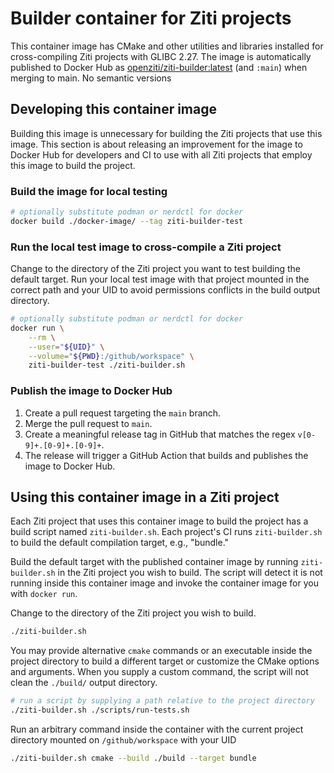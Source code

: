 # Builder container for Ziti projects

This container image has CMake and other utilities and libraries installed for
cross-compiling Ziti projects with GLIBC 2.27. The image is
automatically published to Docker Hub as
[openziti/ziti-builder:latest](https://hub.docker.com/r/openziti/ziti-builder) (and `:main`) when
merging to main. No semantic versions 

## Developing this container image

Building this image is unnecessary for building the Ziti projects that use this
image. This section is about releasing an improvement for the image to Docker
Hub for developers and CI to use with all Ziti projects that employ this image
to build the project.

### Build the image for local testing

```bash
# optionally substitute podman or nerdctl for docker
docker build ./docker-image/ --tag ziti-builder-test
```

### Run the local test image to cross-compile a Ziti project

Change to the directory of the Ziti project you want to test building the
default target. Run your local test image with that project mounted in the
correct path and your UID to avoid permissions conflicts in the build output
directory.

```bash
# optionally substitute podman or nerdctl for docker
docker run \
    --rm \
    --user="${UID}" \
    --volume="${PWD}:/github/workspace" \
    ziti-builder-test ./ziti-builder.sh
```

### Publish the image to Docker Hub

1. Create a pull request targeting the `main` branch.
1. Merge the pull request to `main`.
1. Create a meaningful release tag in GitHub that matches the regex `v[0-9]+.[0-9]+.[0-9]+`.
1. The release will trigger a GitHub Action that builds and publishes the image to Docker Hub.

## Using this container image in a Ziti project

Each Ziti project that uses this container image to build the project has a build script named `ziti-builder.sh`. Each
project's CI runs `ziti-builder.sh` to build the default compilation target, e.g., "bundle."

Build the default target with the published container image by running
`ziti-builder.sh` in the Ziti project you wish to build. The script will detect it is
not running inside this container image and invoke the container image for you
with `docker run`.

Change to the directory of the Ziti project you wish to build.

```bash
./ziti-builder.sh
```

You may provide alternative `cmake` commands or an executable inside the project
directory to build a different target or customize the CMake options and
arguments. When you supply a custom command, the script will not clean the
`./build/` output directory.

```bash
# run a script by supplying a path relative to the project directory
./ziti-builder.sh ./scripts/run-tests.sh
```

Run an arbitrary command inside the container with the current project directory
mounted on `/github/workspace` with your UID

```bash
./ziti-builder.sh cmake --build ./build --target bundle
```
